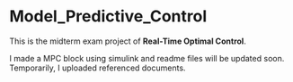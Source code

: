 # Model_Predictive_Control
This is the midterm exam project of **Real-Time Optimal Control**.

I made a MPC block using simulink and readme files will be updated soon.
Temporarily, I uploaded referenced documents.
